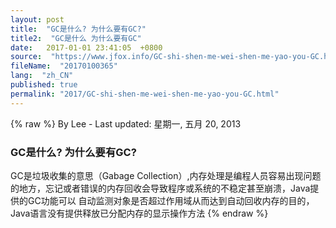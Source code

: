 ```yaml
---
layout: post
title:  "GC是什么? 为什么要有GC?"
title2:  "GC是什么 为什么要有GC"
date:   2017-01-01 23:41:05  +0800
source:  "https://www.jfox.info/GC-shi-shen-me-wei-shen-me-yao-you-GC.html"
fileName:  "20170100365"
lang:  "zh_CN"
published: true
permalink: "2017/GC-shi-shen-me-wei-shen-me-yao-you-GC.html"
---
```

{% raw %}
By Lee - Last updated: 星期一, 五月 20, 2013

### GC是什么? 为什么要有GC?

GC是垃圾收集的意思（Gabage Collection）,内存处理是编程人员容易出现问题的地方，忘记或者错误的内存回收会导致程序或系统的不稳定甚至崩溃，Java提供的GC功能可以 自动监测对象是否超过作用域从而达到自动回收内存的目的，Java语言没有提供释放已分配内存的显示操作方法
{% endraw %}

